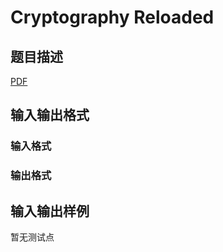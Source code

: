 # Cryptography Reloaded

## 题目描述

[problemUrl]: https://uva.onlinejudge.org/index.php?option=com_onlinejudge&Itemid=8&category=447&page=show_problem&problem=4177

[PDF](https://uva.onlinejudge.org/external/14/p1431.pdf)

## 输入输出格式

### 输入格式

### 输出格式

## 输入输出样例

暂无测试点

